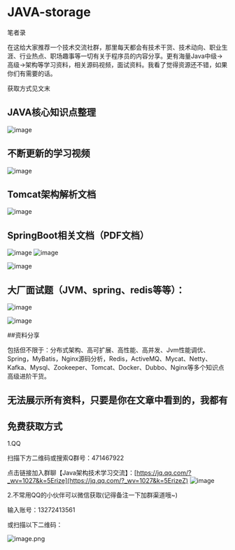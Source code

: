 # JAVA-storage
笔者录

在这给大家推荐一个技术交流社群，那里每天都会有技术干货、技术动向、职业生涯、行业热点、职场趣事等一切有关于程序员的内容分享。更有海量Java中级→高级→架构等学习资料，相关源码视频，面试资料。我看了觉得资源还不错，如果你们有需要的话。

获取方式见文末

## JAVA核心知识点整理

![image](https://upload-images.jianshu.io/upload_images/11474088-4bd0dce06ee91789.png!thumbnail?imageMogr2/auto-orient/strip%7CimageView2/2/w/1240) 

## 不断更新的学习视频 
![image](https://upload-images.jianshu.io/upload_images/11474088-e276ffb3ad339782.png!thumbnail?imageMogr2/auto-orient/strip%7CimageView2/2/w/1240)  

## Tomcat架构解析文档

![image](https://upload-images.jianshu.io/upload_images/11474088-91f6b8afa927dc72.png!thumbnail?imageMogr2/auto-orient/strip%7CimageView2/2/w/1240) 

## SpringBoot相关文档（PDF文档）
 ![image](https://upload-images.jianshu.io/upload_images/11474088-5c22625c915d78b5.png!thumbnail?imageMogr2/auto-orient/strip%7CimageView2/2/w/1240)
 ![image](https://upload-images.jianshu.io/upload_images/11474088-9037a57ff425cc59.png!thumbnail?imageMogr2/auto-orient/strip%7CimageView2/2/w/1240)

 ![image](https://upload-images.jianshu.io/upload_images/11474088-2629070ea00f0925.png!thumbnail?imageMogr2/auto-orient/strip%7CimageView2/2/w/1240) 

## 大厂面试题（JVM、spring、redis等等）：

![image](https://upload-images.jianshu.io/upload_images/11474088-fc1a9e62c4599171.png!thumbnail?imageMogr2/auto-orient/strip%7CimageView2/2/w/1240)

 ![image](https://upload-images.jianshu.io/upload_images/11474088-3e45896d977d0c80.png!thumbnail?imageMogr2/auto-orient/strip%7CimageView2/2/w/1240) 

##资料分享

包括但不限于：分布式架构、高可扩展、高性能、高并发、Jvm性能调优、Spring，MyBatis，Nginx源码分析，Redis，ActiveMQ、Mycat、Netty、Kafka、Mysql、Zookeeper、Tomcat、Docker、Dubbo、Nginx等多个知识点高级进阶干货。

## 无法展示所有资料，只要是你在文章中看到的，我都有

## 免费获取方式

1.QQ

扫描下方二维码或搜索Q群号：471467922

点击链接加入群聊【Java架构技术学习交流】：[https://jq.qq.com/?_wv=1027&k=5Erize](https://jq.qq.com/?_wv=1027&k=5ErizeZ) ![image](https://upload-images.jianshu.io/upload_images/11474088-8390ebce25cbce27.png!thumbnail?imageMogr2/auto-orient/strip%7CimageView2/2/w/1240) 

2.不常用QQ的小伙伴可以微信获取(记得备注一下加群渠道哦~)

输入账号：13272413561

或扫描以下二维码：

![image.png](https://upload-images.jianshu.io/upload_images/11474088-54d34218ece85d09.png?imageMogr2/auto-orient/strip%7CimageView2/2/w/1240)

